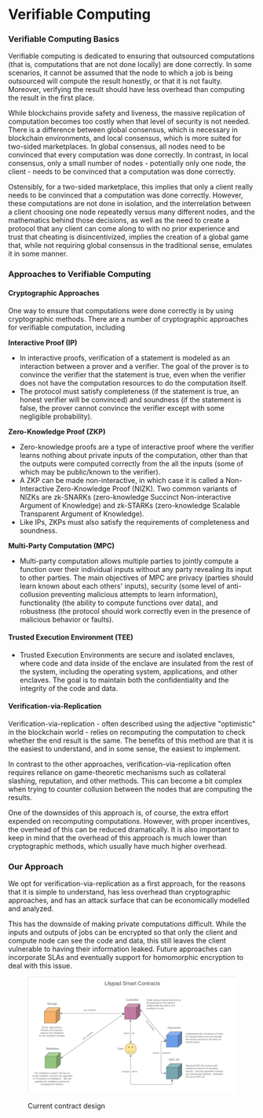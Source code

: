 # Verifiable Computing

### Verifiable Computing Basics

Verifiable computing is dedicated to ensuring that outsourced computations (that is, computations that are not done locally) are done correctly. In some scenarios, it cannot be assumed that the node to which a job is being outsourced will compute the result honestly, or that it is not faulty. Moreover, verifying the result should have less overhead than computing the result in the first place.

While blockchains provide safety and liveness, the massive replication of computation becomes too costly when that level of security is not needed. There is a difference between global consensus, which is necessary in blockchain environments, and local consensus, which is more suited for two-sided marketplaces. In global consensus, all nodes need to be convinced that every computation was done correctly. In contrast, in local consensus, only a small number of nodes - potentially only one node, the client - needs to be convinced that a computation was done correctly.

Ostensibly, for a two-sided marketplace, this implies that only a client really needs to be convinced that a computation was done correctly. However, these computations are not done in isolation, and the interrelation between a client choosing one node repeatedly versus many different nodes, and the mathematics behind those decisions, as well as the need to create a protocol that any client can come along to with no prior experience and trust that cheating is disincentivized, implies the creation of a global game that, while not requiring global consensus in the traditional sense, emulates it in some manner.

### Approaches to Verifiable Computing

#### Cryptographic Approaches

One way to ensure that computations were done correctly is by using cryptographic methods. There are a number of cryptographic approaches for verifiable computation, including

**Interactive Proof (IP)**

* In interactive proofs, verification of a statement is modeled as an interaction between a prover and a verifier. The goal of the prover is to convince the verifier that the statement is true, even when the verifier does not have the computation resources to do the computation itself.
* The protocol must satisfy completeness (if the statement is true, an honest verifier will be convinced) and soundness (if the statement is false, the prover cannot convince the verifier except with some negligible probability).

**Zero-Knowledge Proof (ZKP)**

* Zero-knowledge proofs are a type of interactive proof where the verifier learns nothing about private inputs of the computation, other than that the outputs were computed correctly from the all the inputs (some of which may be public/known to the verifier).
* A ZKP can be made non-interactive, in which case it is called a Non-Interactive Zero-Knowledge Proof (NIZK). Two common variants of NIZKs are zk-SNARKs (zero-knowledge Succinct Non-interactive Argument of Knowledge) and zk-STARKs (zero-knowledge Scalable Transparent Argument of Knowledge).
* Like IPs, ZKPs must also satisfy the requirements of completeness and soundness.

**Multi-Party Computation (MPC)**

* Multi-party computation allows multiple parties to jointly compute a function over their individual inputs without any party revealing its input to other parties. The main objectives of MPC are privacy (parties should learn known about each others' inputs), security (some level of anti-collusion preventing malicious attempts to learn information), functionality (the ability to compute functions over data), and robustness (the protocol should work correctly even in the presence of malicious behavior or faults).

#### Trusted Execution Environment (TEE)

* Trusted Execution Environments are secure and isolated enclaves, where code and data inside of the enclave are insulated from the rest of the system, including the operating system, applications, and other enclaves. The goal is to maintain both the confidentiality and the integrity of the code and data.

#### Verification-via-Replication

Verification-via-replication - often described using the adjective "optimistic" in the blockchain world - relies on recomputing the computation to check whether the end result is the same. The benefits of this method are that it is the easiest to understand, and in some sense, the easiest to implement.

In contrast to the other approaches, verification-via-replication often requires reliance on game-theoretic mechanisms such as collateral slashing, reputation, and other methods. This can become a bit complex when trying to counter collusion between the nodes that are computing the results.

One of the downsides of this approach is, of course, the extra effort expended on recomputing computations. However, with proper incentives, the overhead of this can be reduced dramatically. It is also important to keep in mind that the overhead of this approach is much lower than cryptographic methods, which usually have much higher overhead.

### Our Approach

We opt for verification-via-replication as a first approach, for the reasons that it is simple to understand, has less overhead than cryptographic approaches, and has an attack surface that can be economically modelled and analyzed.

This has the downside of making private computations difficult. While the inputs and outputs of jobs can be encrypted so that only the client and compute node can see the code and data, this still leaves the client vulnerable to having their information leaked. Future approaches can incorporate SLAs and eventually support for homomorphic encryption to deal with this issue.

<figure><img src="../../.gitbook/assets/image (62).png" alt=""><figcaption><p>Current contract design</p></figcaption></figure>
